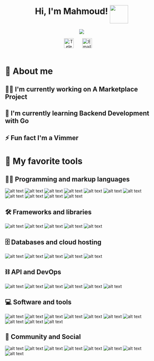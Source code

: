 <!-- Name & sticker gif -->
<h1 align="center">
Hi, I'm Mahmoud!
<img align="middle" src="https://media.giphy.com/media/hvRJCLFzcasrR4ia7z/giphy.gif" width="60">
</h1>

<!-- Typing SVG -->
<p align="center">
  <img src="https://readme-typing-svg.demolab.com?font=Silkscreen&size=34&duration=2000&pause=1500&color=555EFF&background=FFFFFF00&center=true&vCenter=true&width=435&lines=Software+engineer_;web+developer_;Make+today+counts_" >
</p>

<!-- Social icons section -->
<div align="center">
  <a href="https://t.me/qlncy"><img width="32px" alt="Telegram" title="Telegram" src="https://cdn-icons-png.flaticon.com/512/2111/2111646.png"></a>
  &#8287;&#8287;&#8287;&#8287;&#8287;
  <a href="mailto:waves_limos_0k@icloud.com"><img width="32px" alt="Email" title="Email" src="https://cdn-icons-png.flaticon.com/512/893/893257.png"/></a>
  &#8287;&#8287;&#8287;&#8287;&#8287;
</div>

<br/>

<!-- Wallpaper-->
<!--
<p align="center">
<img width=75% src="https://media.giphy.com/media/cOSbH8NoUFt9MXbuie/giphy.gif">
</p>

<br/>
-->

<!-- Social badges section -->

# 🚀 About me

## 👨‍💻 I'm currently working on A Marketplace Project

## 🧠 I'm currently learning Backend Development with Go

## ⚡️ Fun fact I'm a Vimmer

# 💎 My favorite tools

## 👨‍💻 Programming and markup languages

![alt text](https://img.shields.io/badge/C%2B%2B-00599C?style=for-the-badge&logo=c%2B%2B&logoColor=white)
![alt text](https://img.shields.io/badge/Go-00ADD8?style=for-the-badge&logo=go&logoColor=white)
![alt text](https://img.shields.io/badge/JavaScript-323330?style=for-the-badge&logo=javascript&logoColor=F7DF1E)
![alt text](https://img.shields.io/badge/json-5E5C5C?style=for-the-badge&logo=json&logoColor=white)
![alt text](https://img.shields.io/badge/TypeScript-007ACC?style=for-the-badge&logo=typescript&logoColor=white)
![alt text](https://img.shields.io/badge/React-20232A?style=for-the-badge&logo=react&logoColor=61DAFB")
![alt text](https://img.shields.io/badge/HTML5-E34F26?style=for-the-badge&logo=html5&logoColor=white)
![alt text](https://img.shields.io/badge/Tailwind_CSS-38B2AC?style=for-the-badge&logo=tailwind-css&logoColor=white)
![alt text](https://img.shields.io/badge/CSS3-1572B6?style=for-the-badge&logo=css3&logoColor=white)
![alt text](https://img.shields.io/badge/Sass-CC6699?style=for-the-badge&logo=sass&logoColor=white)
![alt text](https://img.shields.io/badge/Swift-FA7343?style=for-the-badge&logo=swift&logoColor=white)

## 🛠 Frameworks and libraries

![alt text](https://img.shields.io/badge/next.js-000000?style=for-the-badge&logo=nextdotjs&logoColor=white)
![alt text](https://img.shields.io/badge/Node.js-339933?style=for-the-badge&logo=nodedotjs&logoColor=white)
![alt text](https://img.shields.io/badge/Express.js-000000?style=for-the-badge&logo=express&logoColor=white)
![alt text](https://img.shields.io/badge/Redwood-FDF8F6?style=for-the-badge&logo=redwoodjs&logoColor=BF4722)
![alt text](https://img.shields.io/badge/Redux-593D88?style=for-the-badge&logo=redux&logoColor=white)

## 🗄️ Databases and cloud hosting

![alt text](https://img.shields.io/badge/PostgreSQL-316192?style=for-the-badge&logo=postgresql&logoColor=white)
![alt text](https://img.shields.io/badge/SQLite-07405E?style=for-the-badge&logo=sqlite&logoColor=white)
![alt text](https://img.shields.io/badge/MongoDB-4EA94B?style=for-the-badge&logo=mongodb&logoColor=white)
![alt text](https://img.shields.io/badge/redis-CC0000.svg?&style=for-the-badge&logo=redis&logoColor=white)
![alt text](https://img.shields.io/badge/Nginx-009639?style=for-the-badge&logo=nginx&logoColor=white)

## ⛓ API and DevOps

![alt text](https://img.shields.io/badge/GraphQl-E10098?style=for-the-badge&logo=graphql&logoColor=white)
![alt text](https://img.shields.io/badge/Apollo%20GraphQL-311C87?&style=for-the-badge&logo=Apollo%20GraphQL&logoColor=white)
![alt text](https://img.shields.io/badge/Insomnia-5849be?style=for-the-badge&logo=Insomnia&logoColor=white)
![alt text](https://img.shields.io/badge/Postman-FF6C37?style=for-the-badge&logo=Postman&logoColor=white)
![alt text](https://img.shields.io/badge/Docker-2CA5E0?style=for-the-badge&logo=docker&logoColor=white)
![alt text](https://img.shields.io/badge/Swagger-85EA2D?style=for-the-badge&logo=Swagger&logoColor=white)

## 💻 Software and tools

![alt text](https://img.shields.io/badge/mac%20os-000000?style=for-the-badge&logo=apple&logoColor=white)
![alt text](https://img.shields.io/badge/Linux-FCC624?style=for-the-badge&logo=linux&logoColor=black)
![alt text](https://img.shields.io/badge/Shell_Script-121011?style=for-the-badge&logo=gnu-bash&logoColor=white)
![alt text](https://img.shields.io/badge/GIT-E44C30?style=for-the-badge&logo=git&logoColor=white)
![alt text](https://img.shields.io/badge/VSCode-0078D4?style=for-the-badge&logo=visual%20studio%20code&logoColor=white)
![alt text](https://img.shields.io/badge/VIM-%2311AB00.svg?&style=for-the-badge&logo=vim&logoColor=white)
![alt text](https://img.shields.io/badge/Xcode-007ACC?style=for-the-badge&logo=Xcode&logoColor=white)
![alt text](https://img.shields.io/badge/Vite-B73BFE?style=for-the-badge&logo=vite&logoColor=FFD62E)
![alt text](https://img.shields.io/badge/Yarn-2C8EBB?style=for-the-badge&logo=yarn&logoColor=white)
![alt text](https://img.shields.io/badge/Editor%20Config-E0EFEF?style=for-the-badge&logo=editorconfig&logoColor=000)

## 👥 Community and Social

![alt text](https://img.shields.io/badge/Codeforces-445f9d?style=for-the-badge&logo=Codeforces&logoColor=white)
![alt text](https://img.shields.io/badge/GitHub-100000?style=for-the-badge&logo=github&logoColor=white)
![alt text](https://img.shields.io/badge/GitLab-330F63?style=for-the-badge&logo=gitlab&logoColor=white)
![alt text](https://img.shields.io/badge/LinkedIn-0077B5?style=for-the-badge&logo=linkedin&logoColor=white)
![alt text](https://img.shields.io/badge/fiverr-1DBF73?style=for-the-badge&logo=fiverr&logoColor=white)
![alt text](https://img.shields.io/badge/Freelancer-29B2FE?style=for-the-badge&logo=Freelancer&logoColor=white)
![alt text](https://img.shields.io/badge/Indeed-003A9B?style=for-the-badge&logo=Indeed&logoColor=white)
![alt text](https://img.shields.io/badge/UpWork-6FDA44?style=for-the-badge&logo=Upwork&logoColor=white)
